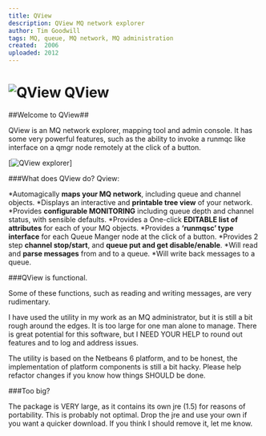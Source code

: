 ```yaml
---
title: QView
description: QView MQ network explorer
author: Tim Goodwill
tags: MQ, queue, MQ network, MQ administration
created:  2006
uploaded: 2012
---
```


![QView](https://github.com/tgqc/QView/raw/master/qview_icon.jpg)   QView 
=====

##Welcome to QView##



QView is an MQ network explorer, mapping tool and admin console.
It has some very powerful features, such as the ability to invoke a runmqc like interface on a qmgr node remotely at the click of a button.

[![QView explorer](https://github.com/tgqc/QView/raw/master/qview_screenshot.jpg)] 

###What does QView do?
Qview:

*Automagically **maps your MQ network**, including queue and channel objects.
*Displays an interactive and **printable tree view** of your network.
*Provides **configurable MONITORING** including queue depth and channel status, with sensible defaults.
*Provides a One-click **EDITABLE list of attributes** for each of your MQ objects.
*Provides a **‘runmqsc’ type interface** for each Queue Manger node at the click of a button.
*Provides 2 step **channel stop/start**, and **queue put and get disable/enable**.
*Will read and **parse messages** from and to a queue.
*Will write back messages to a queue.

###QView is functional.

Some of these functions, such as reading and writing messages, are very rudimentary.

I have used the utility in my work as an MQ administrator, but it is still a bit rough around the edges. It is too large for one man alone to manage. There is great potential for this software, but I NEED YOUR HELP to round out features and to log and address issues.

The utility is based on the Netbeans 6 platform, and to be honest, the implementation of platform components is still a bit hacky. Please help refactor changes if you know how things SHOULD be done.

###Too big?

The package is VERY large, as it contains its own jre (1.5) for reasons of portability. This is probably not optimal. Drop the jre and use your own if you want a quicker download. If you think I should remove it, let me know.
